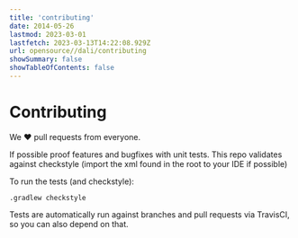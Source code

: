 ```yaml
---
title: 'contributing'
date: 2014-05-26
lastmod: 2023-03-01
lastfetch: 2023-03-13T14:22:08.929Z
url: opensource//dali/contributing
showSummary: false
showTableOfContents: false
---
```

# Contributing

We ❤ pull requests from everyone.

If possible proof features and bugfixes with unit tests.
This repo validates against checkstyle (import the xml found in the root to your IDE if possible)

To run the tests (and checkstyle):

```shell
.gradlew checkstyle
```

Tests are automatically run against branches and pull requests
via TravisCI, so you can also depend on that.
